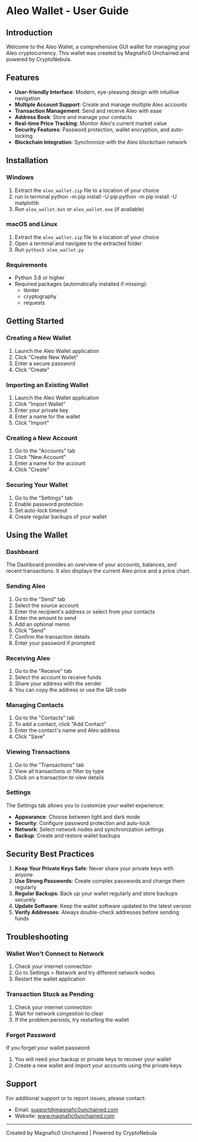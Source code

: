 # Aleo Wallet - User Guide

## Introduction

Welcome to the Aleo Wallet, a comprehensive GUI wallet for managing your Aleo cryptocurrency. This wallet was created by Magnafic0 Unchained and powered by CryptoNebula.

## Features

- **User-friendly Interface**: Modern, eye-pleasing design with intuitive navigation
- **Multiple Account Support**: Create and manage multiple Aleo accounts
- **Transaction Management**: Send and receive Aleo with ease
- **Address Book**: Store and manage your contacts
- **Real-time Price Tracking**: Monitor Aleo's current market value
- **Security Features**: Password protection, wallet encryption, and auto-locking
- **Blockchain Integration**: Synchronize with the Aleo blockchain network

## Installation

### Windows

1. Extract the `aleo_wallet.zip` file to a location of your choice
2. run in terminal
   python -m pip install -U pip
   python -m pip install -U matplotlib
3. Run `aleo_wallet.bat` or `aleo_wallet.exe` (if available)

### macOS and Linux

1. Extract the `aleo_wallet.zip` file to a location of your choice
2. Open a terminal and navigate to the extracted folder
3. Run `python3 aleo_wallet.py`

### Requirements

- Python 3.8 or higher
- Required packages (automatically installed if missing):
  - tkinter
  - cryptography
  - requests

## Getting Started

### Creating a New Wallet

1. Launch the Aleo Wallet application
2. Click "Create New Wallet"
3. Enter a secure password
4. Click "Create"

### Importing an Existing Wallet

1. Launch the Aleo Wallet application
2. Click "Import Wallet"
3. Enter your private key
4. Enter a name for the wallet
5. Click "Import"

### Creating a New Account

1. Go to the "Accounts" tab
2. Click "New Account"
3. Enter a name for the account
4. Click "Create"

### Securing Your Wallet

1. Go to the "Settings" tab
2. Enable password protection
3. Set auto-lock timeout
4. Create regular backups of your wallet

## Using the Wallet

### Dashboard

The Dashboard provides an overview of your accounts, balances, and recent transactions. It also displays the current Aleo price and a price chart.

### Sending Aleo

1. Go to the "Send" tab
2. Select the source account
3. Enter the recipient's address or select from your contacts
4. Enter the amount to send
5. Add an optional memo
6. Click "Send"
7. Confirm the transaction details
8. Enter your password if prompted

### Receiving Aleo

1. Go to the "Receive" tab
2. Select the account to receive funds
3. Share your address with the sender
4. You can copy the address or use the QR code

### Managing Contacts

1. Go to the "Contacts" tab
2. To add a contact, click "Add Contact"
3. Enter the contact's name and Aleo address
4. Click "Save"

### Viewing Transactions

1. Go to the "Transactions" tab
2. View all transactions or filter by type
3. Click on a transaction to view details

### Settings

The Settings tab allows you to customize your wallet experience:

- **Appearance**: Choose between light and dark mode
- **Security**: Configure password protection and auto-lock
- **Network**: Select network nodes and synchronization settings
- **Backup**: Create and restore wallet backups

## Security Best Practices

1. **Keep Your Private Keys Safe**: Never share your private keys with anyone
2. **Use Strong Passwords**: Create complex passwords and change them regularly
3. **Regular Backups**: Back up your wallet regularly and store backups securely
4. **Update Software**: Keep the wallet software updated to the latest version
5. **Verify Addresses**: Always double-check addresses before sending funds

## Troubleshooting

### Wallet Won't Connect to Network

1. Check your internet connection
2. Go to Settings > Network and try different network nodes
3. Restart the wallet application

### Transaction Stuck as Pending

1. Check your internet connection
2. Wait for network congestion to clear
3. If the problem persists, try restarting the wallet

### Forgot Password

If you forget your wallet password:
1. You will need your backup or private keys to recover your wallet
2. Create a new wallet and import your accounts using the private keys

## Support

For additional support or to report issues, please contact:
- Email: support@magnafic0unchained.com
- Website: www.magnafic0unchained.com

---

Created by Magnafic0 Unchained | Powered by CryptoNebula
